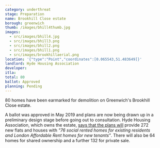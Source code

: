 ```yaml
---
category: underthreat
stage: Preparation 
name: Brookhill Close estate 
borough: greenwich
thumb: /images/bhill4thumb.jpg
images:
  - src/images/bhill4.jpg
  - src/images/bhill3.png
  - src/images/bhill2.png
  - src/images/bhill1.png
  - src/images/brookhillaerial.png
location: '{"type":"Point","coordinates":[0.065543,51.483649]}'
landlord: Hyde Housing Association
developer:
itla:
total: 80
ballot: Approved
planning: Pending
---
```

80 homes have been earmarked for demolition on Greenwich's Brookhill Close estate.

A ballot was approved in May 2019 and plans are now being drawn up in a preliminary design stage before going out to consultation. Hyde Housing Association, which owns the estate, [says that the plans will](https://www.hyde-housing.co.uk/news/estate-regeneration/putting-resident-engagement-at-the-heart-of-regeneration/) provide 272 new flats and houses with _"76 social rented homes for existing residents and London Affordable Rent homes for new tenants"_. There will also be 64 homes for shared ownership and a further 132 for private sale.
